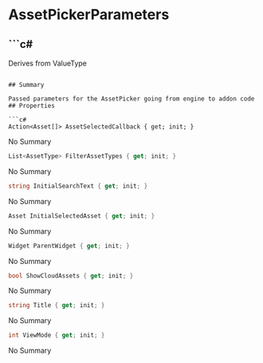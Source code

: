# AssetPickerParameters

## ```c#
Derives from ValueType
```

## Summary

Passed parameters for the AssetPicker going from engine to addon code
## Properties

```c#
Action<Asset[]> AssetSelectedCallback { get; init; } 
```
No Summary
```c#
List<AssetType> FilterAssetTypes { get; init; } 
```
No Summary
```c#
string InitialSearchText { get; init; } 
```
No Summary
```c#
Asset InitialSelectedAsset { get; init; } 
```
No Summary
```c#
Widget ParentWidget { get; init; } 
```
No Summary
```c#
bool ShowCloudAssets { get; init; } 
```
No Summary
```c#
string Title { get; init; } 
```
No Summary
```c#
int ViewMode { get; init; } 
```
No Summary
